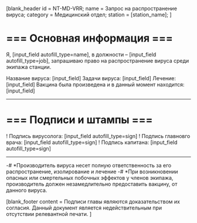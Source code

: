 [blank_header
id = NT-MD-VRR;
name = Запрос на распространение вируса;
category = Медицинский отдел;
station = [station_name];
]

# === Основная информация ===

Я, [input_field autofill_type=name], в должности – [input_field autofill_type=job], запрашиваю право на распространение вируса среди экипажа станции.
<br>

Название вируса: [input_field]
Задачи вируса: [input_field]
Лечение: [input_field]
Вакцина была произведена и в данный момент находится: [input_field]

<hr>

# === Подписи и штампы ===

! Подпись вирусолога: [input_field autofill_type=sign]
! Подпись главновго врача: [input_field autofill_type=sign]
! Подпись капитана: [input_field autofill_type=sign]

---

-# *Производитель вируса несет полную ответственность за его распространение, изолирование и лечение
-# *При возникновении опасных или смертельных побочных эффектов у членов экипажа, производитель должен незамедлительно предоставить вакцину, от данного вируса.

[blank_footer
content = Подписи главы являются доказательством их согласия.
Данный документ является недействительным при отсутствии релевантной печати.
]
